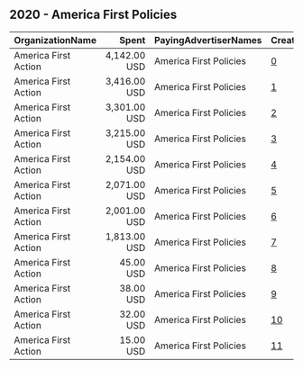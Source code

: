 ## 2020 - America First Policies 
|OrganizationName|Spent|PayingAdvertiserNames|CreativeUrls|Impressions|Genders|AgeBrackets|CountryCodes|BillingAddresses|CandidateBallotInformation|
|:---|---:|:---|:---|---:|:---|:---|:---|:---|:---|
|America First Action|4,142.00 USD|America First Policies|[0](https://www.snap.com/political-ads/asset/1b7ca12649a7b6ecb75c0958784530c00f9aeaf313ea075a3722f4c1ce089198?mediaType=mp4)|807,025||18+|united states|US|America First Policies|
|America First Action|3,416.00 USD|America First Policies|[1](https://www.snap.com/political-ads/asset/1b7ca12649a7b6ecb75c0958784530c00f9aeaf313ea075a3722f4c1ce089198?mediaType=mp4)|713,461||18+|united states|US|America First Policies|
|America First Action|3,301.00 USD|America First Policies|[2](https://www.snap.com/political-ads/asset/1b7ca12649a7b6ecb75c0958784530c00f9aeaf313ea075a3722f4c1ce089198?mediaType=mp4)|562,301||18+|united states|US|America First Policies|
|America First Action|3,215.00 USD|America First Policies|[3](https://www.snap.com/political-ads/asset/e0fe88d52e82f73dcc990e2cca8156dce7fc2f07157a4f55565d7d607505bdb4?mediaType=mp4)|466,106||18+|united states|US|America First Policies|
|America First Action|2,154.00 USD|America First Policies|[4](https://www.snap.com/political-ads/asset/e0fe88d52e82f73dcc990e2cca8156dce7fc2f07157a4f55565d7d607505bdb4?mediaType=mp4)|285,335||18+|united states|US|America First Policies|
|America First Action|2,071.00 USD|America First Policies|[5](https://www.snap.com/political-ads/asset/e0fe88d52e82f73dcc990e2cca8156dce7fc2f07157a4f55565d7d607505bdb4?mediaType=mp4)|288,013||18+|united states|US|America First Policies|
|America First Action|2,001.00 USD|America First Policies|[6](https://www.snap.com/political-ads/asset/1b7ca12649a7b6ecb75c0958784530c00f9aeaf313ea075a3722f4c1ce089198?mediaType=mp4)|309,738||18+|united states|US|America First Policies|
|America First Action|1,813.00 USD|America First Policies|[7](https://www.snap.com/political-ads/asset/e0fe88d52e82f73dcc990e2cca8156dce7fc2f07157a4f55565d7d607505bdb4?mediaType=mp4)|283,247||18+|united states|US|America First Policies|
|America First Action|45.00 USD|America First Policies|[8](https://www.snap.com/political-ads/asset/3532b83e72b057196d59ba38e0b517656b9346bbd31d8fd1ab3d8d3250a09d75?mediaType=mp4)|3,689||18+|united states|US|America First Policies|
|America First Action|38.00 USD|America First Policies|[9](https://www.snap.com/political-ads/asset/683b0a2fe61f8b27cbdcabe0415ec6acce9a329923e397aee1d0e26997954933?mediaType=mp4)|4,336||18+|united states|US|America First Policies|
|America First Action|32.00 USD|America First Policies|[10](https://www.snap.com/political-ads/asset/9d8a18f081c1552a734ad611353c8084e339184fae0fc4c7acccb4b774846a46?mediaType=mp4)|4,452||18+|united states|US|America First Policies|
|America First Action|15.00 USD|America First Policies|[11](https://www.snap.com/political-ads/asset/d9e2fc63335033584c7d200785b0167955ca18a44928635269b4cf16537a6d24?mediaType=mp4)|1,705||18+|united states|US|America First Policies|
